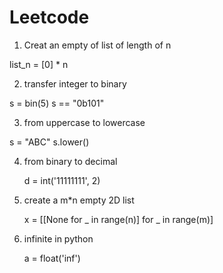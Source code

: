 # Leetcode

1. Creat an empty of list of length of n

list_n = [0] * n

2. transfer integer to binary

s = bin(5)
s == "0b101"

3. from uppercase to lowercase

s = "ABC"
s.lower()

4. from binary to decimal

    d = int('11111111', 2)

5. create a m*n empty 2D list

    x = [[None for _ in range(n)] for _ in range(m)]

6. infinite in python

    a = float('inf')